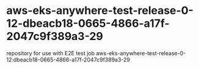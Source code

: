 # aws-eks-anywhere-test-release-0-12-dbeacb18-0665-4866-a17f-2047c9f389a3-29
repository for use with E2E test job aws-eks-anywhere-test-release-0-12:dbeacb18-0665-4866-a17f-2047c9f389a3-29
